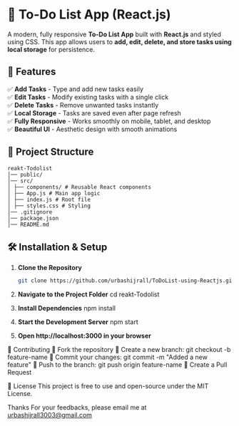 # 📌 To-Do List App (React.js)

A modern, fully responsive **To-Do List App** built with **React.js** and styled using CSS. This app allows users to **add, edit, delete, and store tasks using local storage** for persistence.

## 🚀 Features

✅ **Add Tasks** - Type and add new tasks easily  
✅ **Edit Tasks** - Modify existing tasks with a single click  
✅ **Delete Tasks** - Remove unwanted tasks instantly  
✅ **Local Storage** - Tasks are saved even after page refresh  
✅ **Fully Responsive** - Works smoothly on mobile, tablet, and desktop  
✅ **Beautiful UI** - Aesthetic design with smooth animations

## 📂 Project Structure
```
reakt-Todolist
│── public/
│── src/
│ ├── components/ # Reusable React components
│ ├── App.js # Main app logic
│ ├── index.js # Root file
│ ├── styles.css # Styling
│── .gitignore
│── package.json
│── README.md
```

## 🛠️ Installation & Setup

1. **Clone the Repository**

   ```sh
   git clone https://github.com/urbashijrall/ToDoList-using-Reactjs.git

   ```

2. **Navigate to the Project Folder**
   cd reakt-Todolist

3. **Install Dependencies**
    npm install

4. **Start the Development Server**
    npm start

5. **Open http://localhost:3000 in your browser**

🤝 Contributing
🔹 Fork the repository
🔹 Create a new branch: git checkout -b feature-name
🔹 Commit your changes: git commit -m "Added a new feature"
🔹 Push to the branch: git push origin feature-name
🔹 Create a Pull Request

📜 License
This project is free to use and open-source under the MIT License.

Thanks
For your feedbacks, please email me at urbashijrall3003@gmail.com
